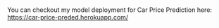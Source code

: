 #
You can checkout my model deployment for Car Price Prediction here: https://car-price-preded.herokuapp.com/
